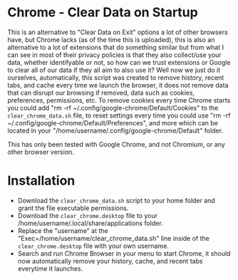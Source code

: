 # Chrome - Clear Data on Startup

This is an alternative to "Clear Data on Exit" options a lot of other browsers have, but Chrome lacks (as of the time this is uploaded), this is also an alternative to a lot of extensions that do something similar but from what I can see in most of their privacy policies is that they also collect/use your data, whether identifyable or not, so how can we trust extensions or Google to clear all of our data if they all aim to also use it? Well now we just do it ourselves, automatically, this script was created to remove history, recent tabs, and cache every time we launch the browser, it does not remove data that can disrupt our browsing if removed, data such as cookies, preferences, permissions, etc. To remove cookies every time Chrome starts you could add "rm -rf ~/.config/google-chrome/Default/Cookies" to the `clear_chrome_data.sh` file, to reset settings every time you could use "rm -rf ~/.config/google-chrome/Default/Preferences", and more which can be located in your "/home/username/.config/google-chrome/Default" folder.

This has only been tested with Google Chrome, and not Chromium, or any other browser version.

# Installation

- Download the `clear_chrome_data.sh` script to your home folder and grant the file executable permissions.
- Download the `clear_chrome.desktop` file to your /home/username/.local/share/applications folder.
- Replace the "username" at the "Exec=/home/username/clear_chrome_data.sh" line inside of the `clear_chrome.desktop` file with your own username.
- Search and run Chrome Browser in your menu to start Chrome, it should now automatically remove your history, cache, and recent tabs everytime it launches.
